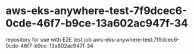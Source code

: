 # aws-eks-anywhere-test-7f9dcec6-0cde-46f7-b9ce-13a602ac947f-34
repository for use with E2E test job aws-eks-anywhere-test:7f9dcec6-0cde-46f7-b9ce-13a602ac947f-34
